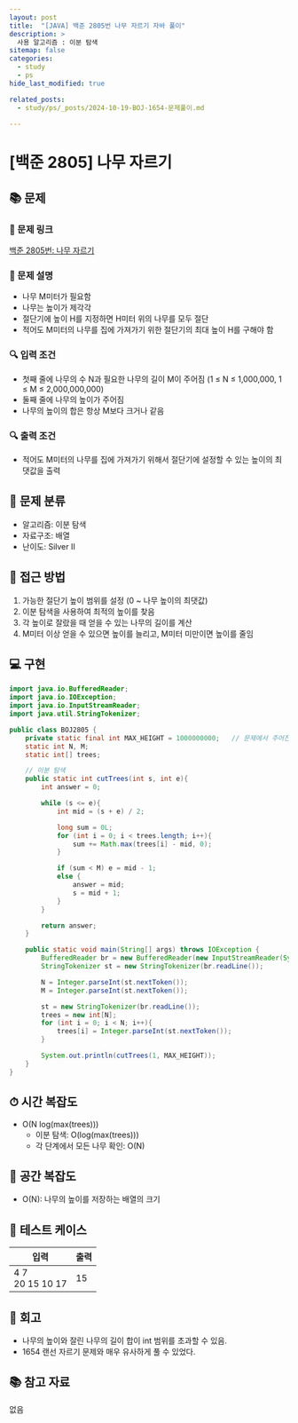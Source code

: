 ```yaml
---
layout: post
title:  "[JAVA] 백준 2805번 나무 자르기 자바 풀이" 
description: >
  사용 알고리즘 : 이분 탐색
sitemap: false
categories:
  - study
  - ps
hide_last_modified: true

related_posts:
  - study/ps/_posts/2024-10-19-BOJ-1654-문제풀이.md
    
---
```


# [백준 2805] 나무 자르기

## 📚 문제

### 🔗 문제 링크

[백준 2805번: 나무 자르기](https://www.acmicpc.net/problem/2805)

### 📖 문제 설명

- 나무 M미터가 필요함
- 나무는 높이가 제각각
- 절단기에 높이 H를 지정하면 H미터 위의 나무를 모두 절단
- 적어도 M미터의 나무를 집에 가져가기 위한 절단기의 최대 높이 H를 구해야 함

### 🔍 입력 조건

- 첫째 줄에 나무의 수 N과 필요한 나무의 길이 M이 주어짐 (1 ≤ N ≤ 1,000,000, 1 ≤ M ≤ 2,000,000,000)
- 둘째 줄에 나무의 높이가 주어짐
- 나무의 높이의 합은 항상 M보다 크거나 같음

### 🔍 출력 조건

- 적어도 M미터의 나무를 집에 가져가기 위해서 절단기에 설정할 수 있는 높이의 최댓값을 출력

## 🧩 문제 분류

- 알고리즘: 이분 탐색
- 자료구조: 배열
- 난이도: Silver II

## 🚀 접근 방법

1. 가능한 절단기 높이 범위를 설정 (0 ~ 나무 높이의 최댓값)
2. 이분 탐색을 사용하여 최적의 높이를 찾음
3. 각 높이로 잘랐을 때 얻을 수 있는 나무의 길이를 계산
4. M미터 이상 얻을 수 있으면 높이를 늘리고, M미터 미만이면 높이를 줄임

## 💻 구현

```java
import java.io.BufferedReader;
import java.io.IOException;
import java.io.InputStreamReader;
import java.util.StringTokenizer;

public class BOJ2805 {
    private static final int MAX_HEIGHT = 1000000000;   // 문제에서 주어진 최대 높이
    static int N, M;
    static int[] trees;

    // 이분 탐색
    public static int cutTrees(int s, int e){
        int answer = 0;

        while (s <= e){
            int mid = (s + e) / 2;

            long sum = 0L;
            for (int i = 0; i < trees.length; i++){
                sum += Math.max(trees[i] - mid, 0);
            }

            if (sum < M) e = mid - 1;
            else {
                answer = mid;
                s = mid + 1;
            }
        }

        return answer;
    }

    public static void main(String[] args) throws IOException {
        BufferedReader br = new BufferedReader(new InputStreamReader(System.in));
        StringTokenizer st = new StringTokenizer(br.readLine());

        N = Integer.parseInt(st.nextToken());
        M = Integer.parseInt(st.nextToken());

        st = new StringTokenizer(br.readLine());
        trees = new int[N];
        for (int i = 0; i < N; i++){
            trees[i] = Integer.parseInt(st.nextToken());
        }

        System.out.println(cutTrees(1, MAX_HEIGHT));
    }
}
```

## ⏱ 시간 복잡도

- O(N log(max(trees)))
  - 이분 탐색: O(log(max(trees)))
  - 각 단계에서 모든 나무 확인: O(N)

## 💾 공간 복잡도

- O(N): 나무의 높이를 저장하는 배열의 크기

## 🧪 테스트 케이스

| 입력 | 출력 |
|------|------|
| 4 7<br>20 15 10 17 | 15 |

## 📝 회고

- 나무의 높이와 잘린 나무의 길이 합이 int 범위를 초과할 수 있음.
- 1654 랜선 자르기 문제와 매우 유사하게 풀 수 있었다.
## 📚 참고 자료

없음